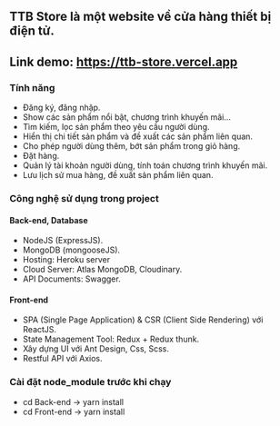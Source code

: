 ## TTB Store là một website về cửa hàng thiết bị điện tử.
## Link demo: https://ttb-store.vercel.app

### Tính năng
- Đăng ký, đăng nhập.
- Show các sản phẩm nổi bật, chương trình khuyến mãi...
- Tìm kiếm, lọc sản phẩm theo yêu cầu người dùng.
- Hiển thị chi tiết sản phẩm và đề xuất các sản phẩm liên quan.
- Cho phép người dùng thêm, bớt sản phẩm trong giỏ hàng.
- Đặt hàng.
- Quản lý tài khoản người dùng, tính toán chương trình khuyến mãi.
- Lưu lịch sử mua hàng, đề xuất sản phẩm liên quan.
### Công nghệ sử dụng trong project
 #### Back-end, Database
 - NodeJS (ExpressJS).
 - MongoDB (mongooseJS).
 - Hosting: Heroku server
 - Cloud Server: Atlas MongoDB, Cloudinary.
 - API Documents: Swagger.
  
  #### Front-end
 - SPA (Single Page Application) & CSR (Client Side Rendering) với ReactJS.
 - State Management Tool: Redux + Redux thunk.
 - Xây dựng UI với Ant Design, Css, Scss.
 - Restful API với Axios.
 
### Cài đặt node_module trước khi chạy
 - cd Back-end -> yarn install
 - cd Front-end -> yarn install
